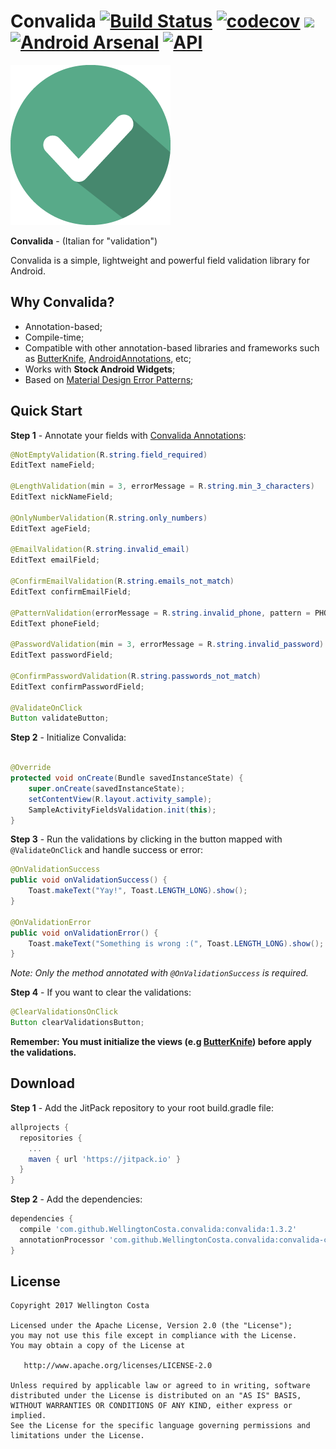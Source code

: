 # Convalida [![Build Status](https://travis-ci.org/WellingtonCosta/convalida.svg?branch=master)](https://travis-ci.org/WellingtonCosta/convalida) [![codecov](https://codecov.io/gh/WellingtonCosta/convalida/branch/master/graph/badge.svg)](https://codecov.io/gh/WellingtonCosta/convalida) [![](https://jitpack.io/v/WellingtonCosta/convalida.svg)](https://jitpack.io/#WellingtonCosta/convalida) [![Android Arsenal](https://img.shields.io/badge/Android%20Arsenal-Convalida-brightgreen.svg?style=flat)](https://android-arsenal.com/details/1/6289) [![API](https://img.shields.io/badge/API-14%2B-brightgreen.svg?style=flat)](https://android-arsenal.com/api?level=14)

![Logo](logo.png)

__Convalida__ - (Italian for "validation")

Convalida is a simple, lightweight and powerful field validation library for Android.

## Why Convalida?

- Annotation-based;
- Compile-time;
- Compatible with other annotation-based libraries and frameworks such as [ButterKnife][1], [AndroidAnnotations][2], etc;
- Works with __Stock Android Widgets__;
- Based on [Material Design Error Patterns][4];

## Quick Start

__Step 1__ - Annotate your fields with [Convalida Annotations][3]:

```java
@NotEmptyValidation(R.string.field_required)
EditText nameField;

@LengthValidation(min = 3, errorMessage = R.string.min_3_characters)
EditText nickNameField;

@OnlyNumberValidation(R.string.only_numbers)
EditText ageField;

@EmailValidation(R.string.invalid_email)
EditText emailField;

@ConfirmEmailValidation(R.string.emails_not_match)
EditText confirmEmailField;

@PatternValidation(errorMessage = R.string.invalid_phone, pattern = PHONE_PATTERN)
EditText phoneField;

@PasswordValidation(min = 3, errorMessage = R.string.invalid_password)
EditText passwordField;

@ConfirmPasswordValidation(R.string.passwords_not_match)
EditText confirmPasswordField;

@ValidateOnClick
Button validateButton;
```

__Step 2__ - Initialize Convalida:

```java

@Override
protected void onCreate(Bundle savedInstanceState) {
    super.onCreate(savedInstanceState);
    setContentView(R.layout.activity_sample);
    SampleActivityFieldsValidation.init(this);
}
```

__Step 3__ - Run the validations by clicking in the button mapped with ```@ValidateOnClick``` and handle success or error:

```java
@OnValidationSuccess
public void onValidationSuccess() {
    Toast.makeText("Yay!", Toast.LENGTH_LONG).show();
}

@OnValidationError
public void onValidationError() {
    Toast.makeText("Something is wrong :(", Toast.LENGTH_LONG).show();
}
```

*Note: Only the method annotated with ```@OnValidationSuccess``` is required.*

__Step 4__ - If you want to clear the validations:

```java
@ClearValidationsOnClick
Button clearValidationsButton;
```

__Remember: You must initialize the views (e.g [ButterKnife][1]) before apply the validations.__

## Download

__Step 1__ - Add the JitPack repository to your root build.gradle file:

```groovy
allprojects {
  repositories {
    ...
    maven { url 'https://jitpack.io' }
  }
}
```

__Step 2__ - Add the dependencies:

```groovy
dependencies {
  compile 'com.github.WellingtonCosta.convalida:convalida:1.3.2'
  annotationProcessor 'com.github.WellingtonCosta.convalida:convalida-compiler:1.3.2'
}
```

## License

    Copyright 2017 Wellington Costa

    Licensed under the Apache License, Version 2.0 (the "License");
    you may not use this file except in compliance with the License.
    You may obtain a copy of the License at

       http://www.apache.org/licenses/LICENSE-2.0

    Unless required by applicable law or agreed to in writing, software
    distributed under the License is distributed on an "AS IS" BASIS,
    WITHOUT WARRANTIES OR CONDITIONS OF ANY KIND, either express or implied.
    See the License for the specific language governing permissions and
    limitations under the License.


[1]: https://github.com/JakeWharton/butterknife
[2]: https://github.com/androidannotations/androidannotations
[3]: https://github.com/WellingtonCosta/convalida/tree/master/convalida-annotations/src/main/java/convalida/annotations
[4]: https://material.io/guidelines/patterns/errors.html
